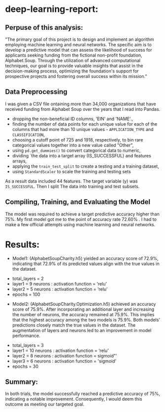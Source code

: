 # deep-learning-report:

## Perpuse of this analysis: 
"The primary goal of this project is to design and implement an algorithm employing machine learning and neural networks. The specific aim is to develop a predictive model that can assess the likelihood of success for applicants seeking funding from the fictional non-profit foundation, Alphabet Soup. Through the utilization of advanced computational techniques, our goal is to provide valuable insights that assist in the decision-making process, optimizing the foundation's support for prospective projects and fostering overall success within its mission."

## Data Preprocessing

I was given a CSV file ontaining more than 34,000 organizations that have received funding from Alphabet Soup over the years that I read into Pandas. 

* dropping the non-beneficial ID columns, 'EIN' and 'NAME'.,
* finding the number of data points for each unique value for each of the columns that had more than 10 unique values - `APPLICATION_TYPE` and `CLASSIFICATION`,
* choosing a cutoff point of 725 and 1918, respectively, to bin rare categorical values together into a new value called "Other",
* using `pd.get_dummies()` to convert categorical data to numeric,
* dividing `the data into a target array (IS_SUCCESSFUL) and features arrays,
* applying the `train_test_split` to create a testing and a training dataset,
* using `StandardScaler` to scale the training and testing sets
  
As a result data included 44 features. The target variable (y) was `IS_SUCCESSFUL`. Then I split The data into training and test subsets.

## Compiling, Training, and Evaluating the Model
The model was required to achieve a target predictive accuracy higher than 75%.  My first model got me to the point of accuracy rate 72.60% . I had to make  a few official attempts using machine learning and neural networks.

# Results: 

* Model1: (AlphabetSoupCharity.h5) yielded an accuracy score of 72.9%, indicating that 72.9% of its predicted values align with the true values in the dataset.

- total_layers = 2
- layer1 = 9  neurons : activation function = ‘relu’
- layer2 = 5 neurons : activation function = ‘relu'
- epochs = 100


* Model2: (AlphabetSoupCharity.Optimization.h5) achieved an accuracy score of 75.9%. After incorporating an additional layer and increasing the number of neurons, the accuracy remained at 75.9%. This implies that the highest accuracy among the two models is 75.9%. Both models' predictions closely match the true values in the dataset. The augmentation of layers and neurons led to an improvement in model performance.
  
- total_layers = 3
- layer1 = 10 neurons : activation function = ‘relu’
- layer2 = 8 neurons : activation function = sigmoid"'
- layer3 = 6 neurons : activation function = 'sigmoid'
- epochs = 30

## Summary: 

In both trials, the model successfully reached a predictive accuracy of 75%, indicating a notable improvement. Consequently, I would deem this outcome as meeting our targeted goal.
